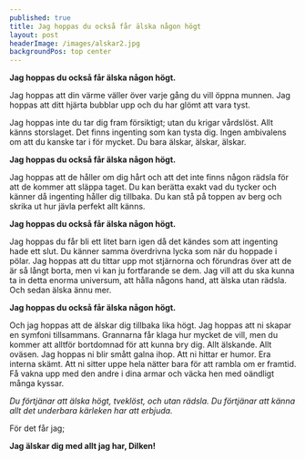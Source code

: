 ```yaml
---
published: true
title: Jag hoppas du också får älska någon högt
layout: post
headerImage: /images/alskar2.jpg
backgroundPos: top center
---
```


**Jag hoppas du också får älska någon högt.**

Jag hoppas att din värme väller över varje gång du vill öppna munnen. Jag hoppas att ditt hjärta bubblar upp och du har glömt att vara tyst.

Jag hoppas inte du tar dig fram försiktigt; utan du krigar vårdslöst. Allt känns storslaget. Det finns ingenting som kan tysta dig. Ingen ambivalens om att du kanske tar i för mycket. Du bara älskar, älskar, älskar.

**Jag hoppas du också får älska någon högt.**

Jag hoppas att de håller om dig hårt och att det inte finns någon rädsla för att de kommer att släppa taget. Du kan berätta exakt vad du tycker och känner då ingenting håller dig tillbaka. Du kan stå på toppen av berg och skrika ut hur jävla perfekt allt känns.

**Jag hoppas du också får älska någon högt.**

Jag hoppas du får bli ett litet barn igen då det kändes som att ingenting hade ett slut. Du känner samma överdrivna lycka som när du hoppade i pölar. Jag hoppas att du tittar upp mot stjärnorna och förundras över att de är så långt borta, men vi kan ju fortfarande se dem. Jag vill att du ska kunna ta in detta enorma universum, att hålla någons hand, att älska utan rädsla. Och sedan älska ännu mer.

**Jag hoppas du också får älska någon högt.**

Och jag hoppas att de älskar dig tillbaka lika högt. Jag hoppas att ni skapar en symfoni tillsammans. Grannarna får klaga hur mycket de vill, men du kommer att alltför bortdomnad för att kunna bry dig. Allt älskande. Allt oväsen. 
Jag hoppas ni blir smått galna ihop. Att ni hittar er humor. Era interna skämt. Att ni sitter uppe hela nätter bara för att rambla om er framtid. Få vakna upp med den andre i dina armar och väcka hen med oändligt många kyssar. 

*Du förtjänar att älska högt, tveklöst, och utan rädsla. Du förtjänar att känna allt det underbara kärleken har att erbjuda.*

För det får jag;

**Jag älskar dig med allt jag har, Dilken!**
